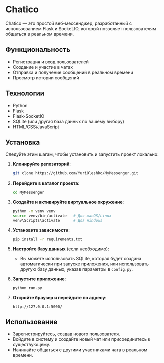 # Chatico

Chatico — это простой веб-мессенджер, разработанный с использованием Flask и Socket.IO, который позволяет пользователям общаться в реальном времени.

## Функциональность

- Регистрация и вход пользователей
- Создание и участие в чатах
- Отправка и получение сообщений в реальном времени
- Просмотр истории сообщений

## Технологии

- Python
- Flask
- Flask-SocketIO
- SQLite (или другая база данных по вашему выбору)
- HTML/CSS/JavaScript

## Установка

Следуйте этим шагам, чтобы установить и запустить проект локально:

1. **Клонируйте репозиторий**:

    ```bash
    git clone https://github.com/YuriOleshko/MyMessenger.git
    ```

2. **Перейдите в каталог проекта**:

    ```bash
    cd MyMessenger
    ```

3. **Создайте и активируйте виртуальное окружение**:

    ```bash
    python -m venv venv
    source venv/bin/activate   # Для macOS/Linux
    venv\Scripts\activate      # Для Windows
    ```

4. **Установите зависимости**:

    ```bash
    pip install -r requirements.txt
    ```

5. **Настройте базу данных** (если необходимо):

    - Вы можете использовать SQLite, которая будет создана автоматически при запуске приложения, или использовать другую базу данных, указав параметры в `config.py`.

6. **Запустите приложение**:

    ```bash
    python run.py
    ```

7. **Откройте браузер и перейдите по адресу**:

    ```
    http://127.0.0.1:5000/
    ```

## Использование

- Зарегистрируйтесь, создав нового пользователя.
- Войдите в систему и создайте новый чат или присоединитесь к существующему.
- Начинайте общаться с другими участниками чата в реальном времени.



